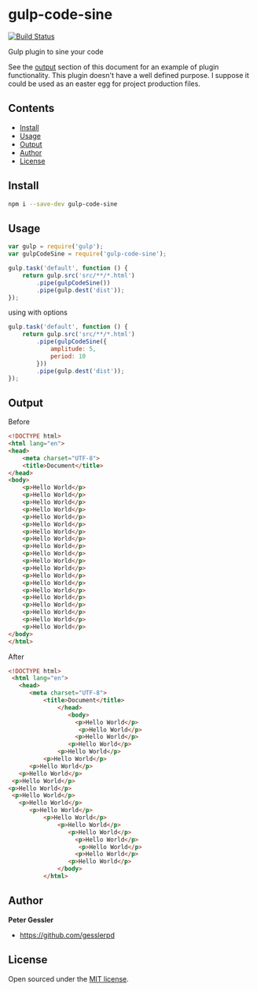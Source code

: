 # gulp-code-sine

[![Build Status](https://travis-ci.org/gesslerpd/gulp-code-sine.svg?branch=master)](https://travis-ci.org/gesslerpd/gulp-code-sine)

Gulp plugin to sine your code

See the [output](#output) section of this document for an example of plugin functionality.
 This plugin doesn't have a well defined purpose.
 I suppose it could be used as an easter egg for project production files.

## Contents

- [Install](#install)
- [Usage](#usage)
- [Output](#output)
- [Author](#author)
- [License](#license)

## Install

```bash
npm i --save-dev gulp-code-sine
```

## Usage

```javascript
var gulp = require('gulp');
var gulpCodeSine = require('gulp-code-sine');

gulp.task('default', function () {
    return gulp.src('src/**/*.html')
        .pipe(gulpCodeSine())
        .pipe(gulp.dest('dist'));
});
```

using with options

```javascript
gulp.task('default', function () {
    return gulp.src('src/**/*.html')
        .pipe(gulpCodeSine({
            amplitude: 5,
            period: 10
        }))
        .pipe(gulp.dest('dist'));
});
```

## Output

Before

```html
<!DOCTYPE html>
<html lang="en">
<head>
	<meta charset="UTF-8">
	<title>Document</title>
</head>
<body>
	<p>Hello World</p>
	<p>Hello World</p>
	<p>Hello World</p>
	<p>Hello World</p>
	<p>Hello World</p>
	<p>Hello World</p>
	<p>Hello World</p>
	<p>Hello World</p>
	<p>Hello World</p>
	<p>Hello World</p>
	<p>Hello World</p>
	<p>Hello World</p>
	<p>Hello World</p>
	<p>Hello World</p>
	<p>Hello World</p>
	<p>Hello World</p>
	<p>Hello World</p>
	<p>Hello World</p>
	<p>Hello World</p>
	<p>Hello World</p>
</body>
</html>
```

After

```html
<!DOCTYPE html>
 <html lang="en">
   <head>
      <meta charset="UTF-8">
          <title>Document</title>
              </head>
                 <body>
                   <p>Hello World</p>
                    <p>Hello World</p>
                   <p>Hello World</p>
                 <p>Hello World</p>
              <p>Hello World</p>
          <p>Hello World</p>
      <p>Hello World</p>
   <p>Hello World</p>
 <p>Hello World</p>
<p>Hello World</p>
 <p>Hello World</p>
   <p>Hello World</p>
      <p>Hello World</p>
          <p>Hello World</p>
              <p>Hello World</p>
                 <p>Hello World</p>
                   <p>Hello World</p>
                    <p>Hello World</p>
                   <p>Hello World</p>
                 <p>Hello World</p>
              </body>
          </html>
```

## Author

**Peter Gessler**
- <https://github.com/gesslerpd>

## License

Open sourced under the [MIT license](LICENSE.md).
